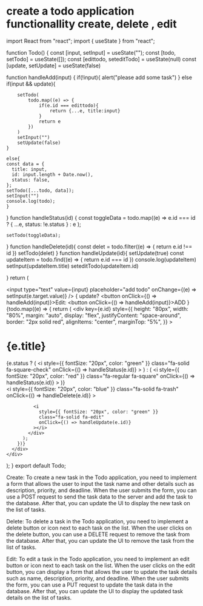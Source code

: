 # create a todo application functionallity create, delete , edit

import React from "react";
import { useState } from "react";

function Todo() {
  const [input, setInput] = useState("");
  const [todo, setTodo] = useState([]);
  const [edittodo, seteditTodo] = useState(null)
  const [update, setUpdate]  = useState(false)

  function handleAdd(input) {
    if(!input){
        alert("please add some task")
    }
    else if(input && update){

        setTodo(
            todo.map((e) => {
                if(e.id === edittodo){
                    return {...e, title:input} 
                }
                return e 
            })
        )
        setInput("")
        setUpdate(false)
    }

    else{
    const data = {
      title: input,
      id: input.length + Date.now(),
      status: false,
    };
    setTodo([...todo, data]);
    setInput("")
    console.log(todo);
    }
  }
  function handleStatus(id) {
    const toggleData = todo.map((e) =>
      e.id === id ? { ...e, status: !e.status } : e
    );

    setTodo(toggleData);
  }
  function handleDelete(id){
     const delet = todo.filter((e) => {
        return e.id !== id 
     })
     setTodo(delet)
  }
  function handleUpdate(id){
    setUpdate(true)
    const updateItem =  todo.find((e) => {
        return e.id === id
    })
    console.log(updateItem)
    setInput(updateItem.title)
    seteditTodo(updateItem.id)

  }
  return (
    <div>
      <input
        type="text"
        value={input}
        placeholder="add todo"
        onChange={(e) => setInput(e.target.value)}
      />
      {
        update?
        <button onClick={() => handleAdd(input)}>Edit</button>:
         <button onClick={() => handleAdd(input)}>ADD</button>
      }
      <div>
        {todo.map((e) => {
          return (
            <div
              key={e.id}
              style={{
                height: "80px",
                width: "80%",
                margin: "auto",
                display: "flex",
                justifyContent: "space-around",
                border: "2px solid red",
                alignItems: "center",
                marginTop: "5%",
              }}
            >
              <h1>{e.title}</h1>
              <div>
                {e.status ? (
                  <i
                    style={{ fontSize: "20px", color: "green" }}
                    class="fa-solid fa-square-check"
                    onClick={() => handleStatus(e.id)}
                  ></i>
                ) : (
                  <i
                    style={{ fontSize: "20px", color: "red" }}
                    class="fa-regular fa-square"
                    onClick={() => handleStatus(e.id)}
                  ></i>
                )}
              </div>
              <i
                style={{ fontSize: "20px", color: "blue" }}
                class="fa-solid fa-trash"
                 onClick={() => handleDelete(e.id)}
              ></i>

              <i
                style={{ fontSize: "20px", color: "green" }}
                class="fa-solid fa-edit"
                onClick={() => handleUpdate(e.id)}
              ></i>
            </div>
          );
        })}
      </div>
    </div>
  );
}
export default Todo;



Create:
To create a new task in the Todo application, you need to implement a form that allows the user to input the task name and other details such as description, priority, and deadline. When the user submits the form, you can use a POST request to send the task data to the server and add the task to the database. After that, you can update the UI to display the new task on the list of tasks.

Delete:
To delete a task in the Todo application, you need to implement a delete button or icon next to each task on the list. When the user clicks on the delete button, you can use a DELETE request to remove the task from the database. After that, you can update the UI to remove the task from the list of tasks.

Edit:
To edit a task in the Todo application, you need to implement an edit button or icon next to each task on the list. When the user clicks on the edit button, you can display a form that allows the user to update the task details such as name, description, priority, and deadline. When the user submits the form, you can use a PUT request to update the task data in the database. After that, you can update the UI to display the updated task details on the list of tasks.
